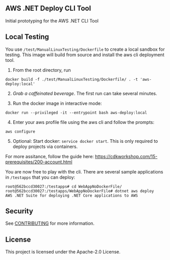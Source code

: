 ## AWS .NET Deploy CLI Tool
Initial prototyping for the AWS .NET CLI Tool

## Local Testing

You use `/test/ManualLinuxTesting/Dockerfile` to create a local sandbox for testing.  This image will build from source and install the aws cli deployment tool.

1.  From the root directory, run 
```
docker build -f ./test/ManualLinuxTesting/Dockerfile/ . -t 'aws-deploy:local'
```

2. _Grab a caffeinated beverage_.  The first run can take several minutes.

3.  Run the docker image in interactive mode: 
```
docker run --privileged -it --entrypoint bash aws-deploy:local
 ```

4. Enter your aws profile file using the aws cli and follow the prompts:

```
aws configure
```

5. Optional: Start docker: `service docker start`.  This is only required to deploy projects via containers.

For more assitance, follow the guide here: https://cdkworkshop.com/15-prerequisites/200-account.html

You are now free to play with the cli.  There are several sample applications in `/testapps` that you can deploy:

```shell
root@562bccd30027:/testapps# cd WebAppNoDockerFile/
root@562bccd30027:/testapps/WebAppNoDockerFile# dotnet aws deploy
AWS .NET Suite for deploying .NET Core applications to AWS
```

## Security

See [CONTRIBUTING](CONTRIBUTING.md#security-issue-notifications) for more information.

## License

This project is licensed under the Apache-2.0 License.

